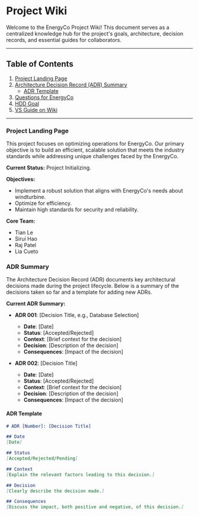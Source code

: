 # Project Wiki

Welcome to the EnergyCo Project Wiki! This document serves as a centralized knowledge hub for the project's goals, architecture, decision records, and essential guides for collaborators.

---

## Table of Contents

1. [Project Landing Page](#project-landing-page)
2. [Architecture Decision Record (ADR) Summary](#adr-summary)
   - [ADR Template](#adr-template)
3. [Questions for EnergyCo](#questions-for-energyco)
4. [HDD Goal](#hdd-goal)
5. [VS Guide on Wiki](#vs-guide-on-wiki)

---

### Project Landing Page

This project focuses on optimizing operations for EnergyCo. Our primary objective is to build an efficient, scalable solution that meets the industry standards while addressing unique challenges faced by the EnergyCo.

**Current Status:** Project Initializing.

**Objectives:**
- Implement a robust solution that aligns with EnergyCo's needs about windturbine.
- Optimize for efficiency.
- Maintain high standards for security and reliability.

**Core Team:**
- Tian Le
- Sirui Hao
- Raj Patel
- Lia Cueto

### ADR Summary

The Architecture Decision Record (ADR) documents key architectural decisions made during the project lifecycle. Below is a summary of the decisions taken so far and a template for adding new ADRs.

**Current ADR Summary:**
- **ADR 001**: [Decision Title, e.g., Database Selection]
  - **Date**: [Date]
  - **Status**: [Accepted/Rejected]
  - **Context**: [Brief context for the decision]
  - **Decision**: [Description of the decision]
  - **Consequences**: [Impact of the decision]

- **ADR 002**: [Decision Title]
  - **Date**: [Date]
  - **Status**: [Accepted/Rejected]
  - **Context**: [Brief context for the decision]
  - **Decision**: [Description of the decision]
  - **Consequences**: [Impact of the decision]

#### ADR Template

```markdown
# ADR [Number]: [Decision Title]

## Date
[Date]

## Status
[Accepted/Rejected/Pending]

## Context
[Explain the relevant factors leading to this decision.]

## Decision
[Clearly describe the decision made.]

## Consequences
[Discuss the impact, both positive and negative, of this decision.]
